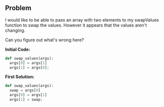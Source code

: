 ## Problem

I would like to be able to pass an array with two elements to my swapValues function to swap the values. However it appears that the values aren't changing.

Can you figure out what's wrong here?

**Initial Code:**
```python
def swap_values(args):
  args[0] = args[1]
  args[1] = args[0];
```

**First Solution:**
```python
def swap_values(args): 
  swap = args[0]
  args[0] = args[1]
  args[1] = swap;
```